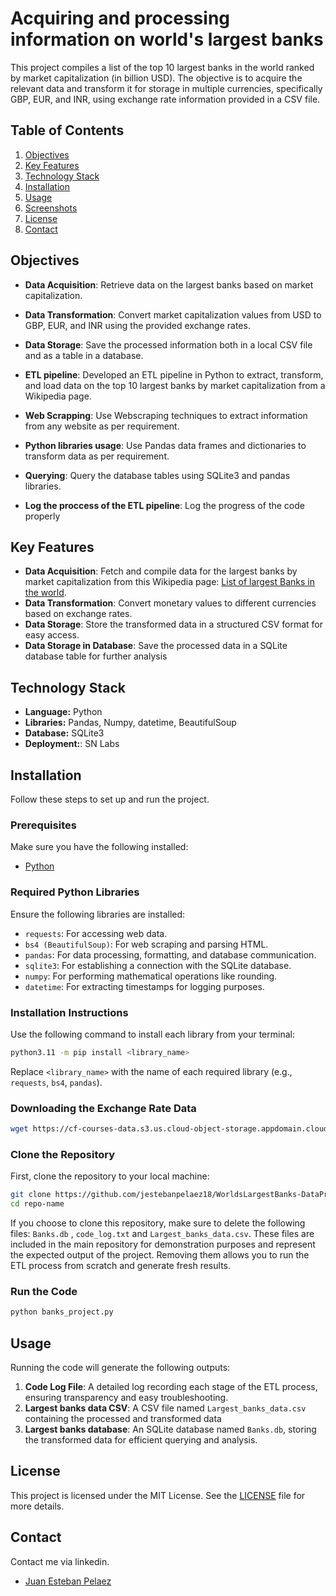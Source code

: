 
# Acquiring and processing information on world's largest banks

This project compiles a list of the top 10 largest banks in the world ranked by market capitalization (in billion USD). The objective is to acquire the relevant data and transform it for storage in multiple currencies, specifically GBP, EUR, and INR, using exchange rate information provided in a CSV file.

## Table of Contents

1. [Objectives](#objectives)
2. [Key Features](#key-features)
3. [Technology Stack](#technology-stack)
4. [Installation](#installation)
5. [Usage](#usage)
6. [Screenshots](#screenshots)
7. [License](#license)
8. [Contact](#contact)



## Objectives

- **Data Acquisition**: Retrieve data on the largest banks based on market capitalization.

- **Data Transformation**: Convert market capitalization values from USD to GBP, EUR, and INR using the provided exchange rates.

- **Data Storage**: Save the processed information both in a local CSV file and as a table in a database.

- **ETL pipeline**: Developed an ETL pipeline in Python to extract, transform, and load data on the top 10 largest banks by market capitalization from a Wikipedia page.

- **Web Scrapping**: Use Webscraping techniques to extract information from any website as per requirement.

- **Python libraries usage**: Use Pandas data frames and dictionaries to transform data as per requirement.

- **Querying**: Query the database tables using SQLite3 and pandas libraries.

- **Log the proccess of the ETL pipeline**: Log the progress of the code properly


## Key Features

- **Data Acquisition**: Fetch and compile data for the largest banks by market capitalization from this Wikipedia page: [List of largest Banks in the world](https://web.archive.org/web/20230908091635/https://en.wikipedia.org/wiki/List_of_largest_banks).
- **Data Transformation**: Convert monetary values to different currencies based on exchange rates.
- **Data Storage**: Store the transformed data in a structured CSV format for easy access. 
- **Data Storage in Database**: Save the processed data in a SQLite database table for further analysis

## Technology Stack

- **Language:** Python
- **Libraries:** Pandas, Numpy, datetime, BeautifulSoup
- **Database:** SQLite3
- **Deployment:**: SN Labs

## Installation

Follow these steps to set up and run the project.

### Prerequisites

Make sure you have the following installed:
- [Python](https://www.python.org/downloads/)

### Required Python Libraries

Ensure the following libraries are installed:

- ```requests```: For accessing web data.
- ```bs4 (BeautifulSoup)```: For web scraping and parsing HTML.
- ```pandas```: For data processing, formatting, and database communication.
- ```sqlite3```: For establishing a connection with the SQLite database.
- ```numpy```: For performing mathematical operations like rounding.
- ```datetime```: For extracting timestamps for logging purposes.

### Installation Instructions

Use the following command to install each library from your terminal:

```bash
python3.11 -m pip install <library_name>
```
Replace ```<library_name>``` with the name of each required library (e.g., ```requests```, ```bs4```, ```pandas```).


### Downloading the Exchange Rate Data

```bash
wget https://cf-courses-data.s3.us.cloud-object-storage.appdomain.cloud/IBMSkillsNetwork-PY0221EN-Coursera/labs/v2/exchange_rate.csv
```

### Clone the Repository

First, clone the repository to your local machine:

```bash
git clone https://github.com/jestebanpelaez18/WorldsLargestBanks-DataProcessing.git
cd repo-name
```

If you choose to clone this repository, make sure to delete the following files: ```Banks.db``` , ```code_log.txt``` and ```Largest_banks_data.csv```. These files are included in the main repository for demonstration purposes and represent the expected output of the project. Removing them allows you to run the ETL process from scratch and generate fresh results.

### Run the Code

```bash
python banks_project.py
```


## Usage

Running the code will generate the following outputs:

1. **Code Log File**: A detailed log recording each stage of the ETL process, ensuring transparency and easy troubleshooting. 
2. **Largest banks data CSV**: A CSV file named ```Largest_banks_data.csv``` containing the processed and transformed data
2. **Largest banks database**: An SQLite database named ```Banks.db```, storing the transformed data for efficient querying and analysis. 


## License

This project is licensed under the MIT License. See the [LICENSE](https://choosealicense.com/licenses/mit/) file for more details. 




## Contact

Contact me via linkedin.

- [Juan Esteban Pelaez](https://www.linkedin.com/in/jestebanpelaez18/)
